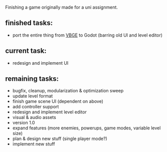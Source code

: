 Finishing a game originally made for a uni assignment.


## finished tasks:
-  port the entire thing from [VBGE](https://github.com/tofimega/Very-Bad-Game-Engine) to Godot (barring old UI and level editor)

## current task:
- redesign and implement UI

## remaining tasks:
- bugfix, cleanup, modularization & optimization sweep
- update level format
- finish game scene UI (dependent on above)
- add controller support
- redesign and implement level editor
- visual & audio assets
- version 1.0 
- expand features (more enemies, powerups, game modes, variable level size)
- plan & design new stuff (single player mode?)
- implement new stuff
